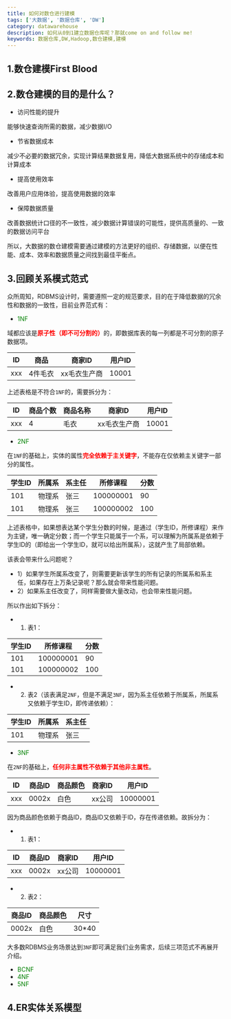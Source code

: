 ```yaml
---
title: 如何对数仓进行建模
tags: ['大数据', '数据仓库', 'DW']
category: datawarehouse
description: 如何从0到1建立数据仓库呢？那就come on and follow me!
keywords: 数据仓库,DW,Hadoop,数仓建模,建模
---
```


## 1.数仓建模First Blood

## 2.数仓建模的目的是什么？

- 访问性能的提升

能够快速查询所需的数据，减少数据I/O

- 节省数据成本

减少不必要的数据冗余，实现计算结果数据复用，降低大数据系统中的存储成本和计算成本

- 提高使用效率

改善用户应用体验，提高使用数据的效率

- 保障数据质量

改善数据统计口径的不一致性，减少数据计算错误的可能性，提供高质量的、一致的数据访问平台

所以，大数据的数仓建模需要通过建模的方法更好的组织、存储数据，以便在性能、成本、效率和数据质量之间找到最佳平衡点。

## 3.回顾关系模式范式

众所周知，RDBMS设计时，需要遵照一定的规范要求，目的在于降低数据的冗余性和数据的一致性，目前业界范式有：

- <span style="color:green;">1NF</span>

域都应该是<strong style="color:red;">原子性（即不可分割的）</strong>的，即数据库表的每一列都是不可分割的原子数据项。

ID | 商品 | 商家ID | 用户ID
---|-----|--------|------
xxx | 4件毛衣 | xx毛衣生产商 | 10001

上述表格是不符合``` 1NF ```的，需要拆分为：

ID | 商品个数 | 商品名称 | 商家ID | 用户ID
---|--------|---------|--------|------
xxx | 4 | 毛衣 | xx毛衣生产商 | 10001

- <span style="color:green;">2NF</span>

在``` 1NF ```的基础上，实体的属性<strong style="color:red;">完全依赖于主关键字</strong>，不能存在仅依赖主关键字一部分的属性。

学生ID | 所属系 | 系主任 | 所修课程 | 分数
------|-------|-------|---------|-----
101 | 物理系 | 张三 | 100000001 | 90
101 | 物理系 | 张三 | 100000002 | 100

上述表格中，如果想表达某个学生分数的时候，是通过（学生ID，所修课程）来作为主键，唯一确定分数；而一个学生只能属于一个系，可以理解为所属系是依赖于学生ID的（即给出一个学生ID，就可以给出所属系），这就产生了局部依赖。

该表会带来什么问题呢？
- 1）如果学生所属系改变了，则需要更新该学生的所有记录的所属系和系主任，如果存在上万条记录呢？那么就会带来性能问题。
- 2）如果系主任改变了，同样需要做大量改动，也会带来性能问题。

所以作出如下拆分：

- 1) 表1：

学生ID | 所修课程 | 分数
------|---------|-----
101 | 100000001 | 90
101 | 100000002 | 100

- 2) 表2（该表满足``` 2NF ```，但是不满足``` 3NF ```，因为系主任依赖于所属系，所属系又依赖于学生ID，即传递依赖）：

学生ID | 所属系 | 系主任
------|-------|-------
101 | 物理系 | 张三

- <span style="color:green;">3NF</span>

在``` 2NF ```的基础上，<strong style="color:red;">任何非主属性不依赖于其他非主属性</strong>。

ID | 商品ID | 商品颜色 | 商家ID | 用户ID
---|-------|---------|-------|-------
xxx | 0002x | 白色 | xx公司 | 10000001

因为商品颜色依赖于商品ID，商品ID又依赖于ID，存在传递依赖。故拆分为：

- 1) 表1：

ID | 商品ID | 商家ID | 用户ID
---|-------|-------|-------
xxx | 0002x | xx公司 | 10000001

- 2) 表2：

商品ID | 商品颜色 | 尺寸
------|---------|-----
0002x | 白色 | 30*40

大多数RDBMS业务场景达到``` 3NF ```即可满足我们业务需求，后续三项范式不再展开介绍。

- <span style="color:green;">BCNF</span>
- <span style="color:green;">4NF</span>
- <span style="color:green;">5NF</span>

## 4.ER实体关系模型
